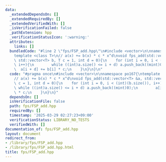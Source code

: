 ```yaml
---
data:
  _extendedDependsOn: []
  _extendedRequiredBy: []
  _extendedVerifiedWith: []
  _isVerificationFailed: false
  _pathExtension: hpp
  _verificationStatusIcon: ':warning:'
  attributes:
    links: []
  bundledCode: "#line 2 \"fps/FSP_add.hpp\"\n#include <vector>\n\nnamespace po167{\n\
    template <class T>\n// a(x) += b(x) * c * x^d\nvoid fps_add(std::vector<T> &a,\
    \ std::vector<T> b, T c = 1, int d = 0){\n    for (int i = 0, i < (int)(b.size()),\
    \ i++){\n        while ((int)a.size() <= i + d) a.push_back((mint)0);\n      \
    \  a[i + d] += b[i] * c;\n    }\n}\n}\n"
  code: "#pragma once\n#include <vector>\n\nnamespace po167{\ntemplate <class T>\n\
    // a(x) += b(x) * c * x^d\nvoid fps_add(std::vector<T> &a, std::vector<T> b, T\
    \ c = 1, int d = 0){\n    for (int i = 0, i < (int)(b.size()), i++){\n       \
    \ while ((int)a.size() <= i + d) a.push_back((mint)0);\n        a[i + d] += b[i]\
    \ * c;\n    }\n}\n}"
  dependsOn: []
  isVerificationFile: false
  path: fps/FSP_add.hpp
  requiredBy: []
  timestamp: '2025-03-29 02:27:23+09:00'
  verificationStatus: LIBRARY_NO_TESTS
  verifiedWith: []
documentation_of: fps/FSP_add.hpp
layout: document
redirect_from:
- /library/fps/FSP_add.hpp
- /library/fps/FSP_add.hpp.html
title: fps/FSP_add.hpp
---
```


